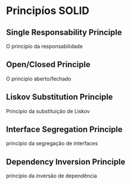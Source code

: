 # Principíos SOLID

## Single Responsability Principle

O principio da responsabilidade 

## Open/Closed Principle

O principio aberto/fechado

## Liskov Substitution Principle

Principio da substituição de Liskov

## Interface Segregation Principle

principio da segregação de interfaces

## Dependency Inversion Principle

principio da inversão de dependência